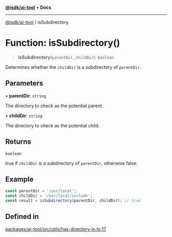[**@isdk/ai-tool**](../README.md) • **Docs**

***

[@isdk/ai-tool](../globals.md) / isSubdirectory

# Function: isSubdirectory()

> **isSubdirectory**(`parentDir`, `childDir`): `boolean`

Determines whether the `childDir` is a subdirectory of `parentDir`.

## Parameters

• **parentDir**: `string`

The directory to check as the potential parent.

• **childDir**: `string`

The directory to check as the potential child.

## Returns

`boolean`

true if `childDir` is a subdirectory of `parentDir`, otherwise false.

## Example

```typescript
const parentDir = '/usr/local';
const childDir = '/usr/local/include';
const result = isSubdirectory(parentDir, childDir); // true
```

## Defined in

[packages/ai-tool/src/utils/has-directory-in.ts:17](https://github.com/isdk/ai-tool.js/blob/b0813174e9b350ae47231f8e5f885150313123b0/src/utils/has-directory-in.ts#L17)
